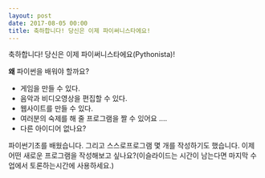 ```yaml
---
layout: post
date: 2017-08-05 00:00
title: 축하합니다! 당신은 이제 파이써니스타에요!  
---
```



축하합니다! 당신은 이제 파이써니스타에요(Pythonista)!

**왜** 파이썬을 배워야 할까요?

* 게임을 만들 수 있다.
* 음악과 비디오영상을 편집할 수 있다.
* 웹사이트를 만들 수 있다.
*  여러분의 숙제를 해 줄 프로그램을 짤 수 있어요 ....
* 다른 아이디어 없나요?


 

파이썬기초를 배웠습니다. 그리고  스스로프로그램 몇 개를 작성하기도 했습니다. 이제 어떤 새로운 프로그램을 작성해보고 싶나요?(이슬라이드는 시간이 남는다면 마지막 수업에서 토론하는시간에 사용하세요.)